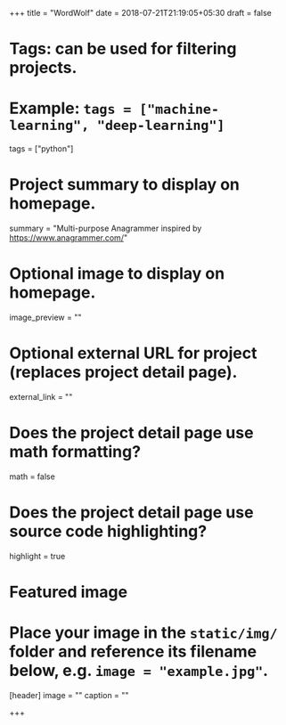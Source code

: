 +++
title = "WordWolf"
date = 2018-07-21T21:19:05+05:30
draft = false

# Tags: can be used for filtering projects.
# Example: `tags = ["machine-learning", "deep-learning"]`
tags = ["python"]

# Project summary to display on homepage.
summary = "Multi-purpose Anagrammer inspired by https://www.anagrammer.com/"

# Optional image to display on homepage.
image_preview = ""

# Optional external URL for project (replaces project detail page).
external_link = ""

# Does the project detail page use math formatting?
math = false

# Does the project detail page use source code highlighting?
highlight = true

# Featured image
# Place your image in the `static/img/` folder and reference its filename below, e.g. `image = "example.jpg"`.
[header]
image = ""
caption = ""

+++
